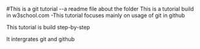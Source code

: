 #This is a git tutorial 
--a readme file about the folder
This is a tutorial build in w3school.com
-This tutorial focuses mainly on usage of git in github

This tutorial is build step-by-step

It intergrates git and github
